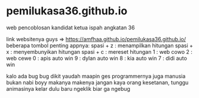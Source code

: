 # pemilukasa36.github.io
web pencoblosan kandidat ketua ispah angkatan 36

link websitenya guys => https://amfhaa.github.io/pemilukasa36.github.io/
beberapa tombol penting appnya:
spasi + z : menampilkan hitungan
spasi + x : menyembunyikan hitungan
spasi + c : mereset hitungan
1 : web cowo
2 : web cewe
0 : apis auto win
9 : dylan auto win
8 : kia auto win
7 : didi auto win

kalo ada bug bug dikit yaudah maapin ges programmernya juga manusia bukan nabi boyy
makanya makenya jangan kaya orang kesetanan, tunggu animasinya kelar dulu baru ngeklik biar ga ngebug
